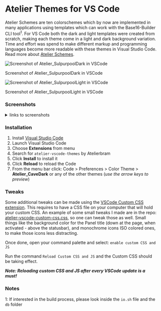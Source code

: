 # Atelier Themes for VS Code

Atelier Schemes are ten colorschemes which by now are implemented in many applications using templates which can work with the Base16-Builder CLI tool<sup>1</sup>. For VS Code both the dark and light templates were created from scratch, making each theme come in a light and dark background variation. Time and effort was spend to make different markup and programming languages become more readable with these themes in Visual Studio Code. Read more about [Atelier Schemes](https://atelierbram.github.io/syntax-highlighting/atelier-schemes/).

![Screenshot of Atelier_SulpurpoolDark in VSCode](https://i.imgur.com/kERPAWH.png)

Screenshot of Atelier_SulpurpoolDark in VSCode


![Screenshot of Atelier_SulpurpoolLight in VSCode](https://i.imgur.com/FzHGUgU.png)

Screenshot of Atelier_SulpurpoolLight in VSCode

### Screenshots

<details><summary markdown="span">links to screenshots</summary>

- [Atelier_CaveDark](https://i.imgur.com/Nllstv4.png)
- [Atelier_CaveLight](https://i.imgur.com/ZCHhpm0.png)
- [Atelier_DuneDark](https://i.imgur.com/gmyqnvn.png)
- [Atelier_DuneLight](https://i.imgur.com/qMjOyT8.png)
- [Atelier_EstuaryDark](https://i.imgur.com/DkFMKPF.png)
- [Atelier_EstuaryLight](https://i.imgur.com/y14zkOv.png)
- [Atelier_ForestDark](https://i.imgur.com/RmrF90m.png)
- [Atelier_ForestLight](https://i.imgur.com/4cOIE2O.png)
- [Atelier_HeathDark](https://i.imgur.com/AovXoLs.png)
- [Atelier_HeathLight](https://i.imgur.com/Lf10Uye.png)
- [Atelier_LakesideDark](https://i.imgur.com/vM24kYU.png)
- [Atelier_LakesideLight](https://i.imgur.com/sWY7VmT.png)
- [Atelier_PlateauDark](https://i.imgur.com/2cQAChq.png)
- [Atelier_PlateauLight](https://i.imgur.com/2cQAChq.png)
- [Atelier_SavannaDark](https://i.imgur.com/TRs5j4V.png)
- [Atelier_SavannaLight](https://i.imgur.com/czFEuR6.png)
- [Atelier_SeasideDark](https://i.imgur.com/ZNVAfRj.png)
- [Atelier_SeasideLight](https://i.imgur.com/pjLScDf.png)
- [Atelier_SulpurpoolDark](https://i.imgur.com/kERPAWH.png)
- [Atelier_SulpurpoolLight](https://i.imgur.com/FzHGUgU.png)

</details>

### Installation

1.  Install [Visual Studio Code](https://code.visualstudio.com/)
1.  Launch Visual Studio Code
1.  Choose **Extensions** from menu
1.  Search for `atelier-vscode-themes` by Atelierbram
1.  Click **Install** to install it
1.  Click **Reload** to reload the Code
1.  From the menu bar click: Code > Preferences > Color Theme > **Atelier_CaveDark** or any of the other themes (_use the arrow keys to preview_)

### Tweaks
Some additional tweaks can be made using the [VSCode Custom CSS extension](https://github.com/be5invis/vscode-custom-css). This requires to have a CSS file on your computer that will hold your custom CSS. An example of some small tweaks I made are in the repo: [atelier-vscode-custom-css.css](https://github.com/atelierbram/Atelier-VSCode-Themes/blob/master/atelier-vscode-custom-css.css), so one can tweak those as well. Small things like the background color for the Panel title (down at the page, when activated - above the statusbar), and monochrome icons ISO colored ones, to make those icons less distracting.

Once done, open your command palette and select: `enable custom CSS and JS`

Run the command `Reload Custom CSS and JS` and the Custom CSS should be taking effect.

**_Note: Reloading custom CSS and JS after every VSCode update is a must!_**

### Notes
1: If interested in the build process, please look inside the `io.sh` file and the `db` folder
